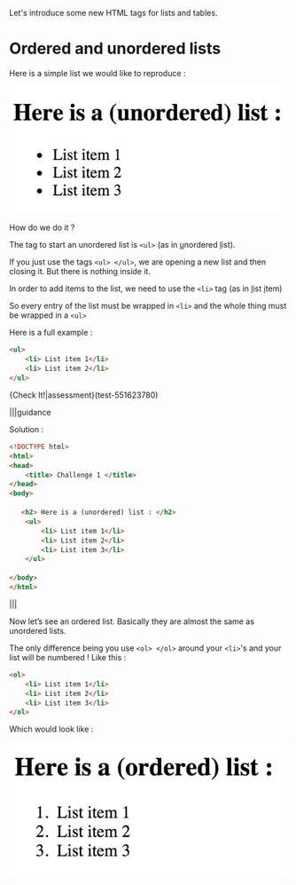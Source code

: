 Let's introduce some new HTML tags for lists and tables.

# Ordered and unordered lists

Here is a simple list we would like to reproduce :

![](.guides/img/iframe1.png)


How do we do it ?

The tag to start an unordered list is `<ul>` (as in <u>u</u>nordered <u>l</u>ist).

If you just use the tags `<ul> </ul>`, we are opening a new list and then closing it. But there is nothing inside it.

In order to add items to the list, we need to use the `<li>` tag (as in <u>l</u>ist <u>i</u>tem)

So every entry of the list must be wrapped in `<li>` and the whole thing must be wrapped in a `<ul>`

Here is a full example :

```html
<ul>
    <li> List item 1</li>
    <li> List item 2</li>
</ul>
```

{Check It!|assessment}(test-551623780)

|||guidance

Solution : 

```html
<!DOCTYPE html>
<html>
<head>
    <title> Challenge 1 </title>
</head>
<body>
    
   <h2> Here is a (unordered) list : </h2>
    <ul>
        <li> List item 1</li>
        <li> List item 2</li>
        <li> List item 3</li>
    </ul>
    
</body>
</html>
```

|||

Now let’s see an ordered list. Basically they are almost the same as unordered lists.

The only difference being you use `<ol> </ol>` around your `<li>`'s and your list will be numbered ! Like this :

```html
<ol>
    <li> List item 1</li>
    <li> List item 2</li>
    <li> List item 3</li>
</ol>
```

Which would look like :

![](.guides/img/iframe2.png)




